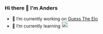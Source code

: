 ### Hi there 👋 I'm Anders

- 🔭 I’m currently working on [Guess The Elo](https://github.com/AndersMyrmel/GuessTheElo)
- 🌱 I’m currently learning <img src="https://www.vectorlogo.zone/logos/pytorch/pytorch-icon.svg" alt="pytorch" width="20"/>
